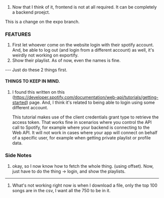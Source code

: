 1. Now that I think of it, frontend is not at all required. It can be completely a backend proejct. 


This is a change on the expo branch.

### FEATURES

1. First let whoever come on the website login with their spotify account. And, be able to log out (and login from a different account) as well, it's weirdly not working on exportify.
2. Show their playlist. As of now, even the names is fine. 

--- Just do these 2 things first.


#### THINGS TO KEEP IN MIND. 

1. I found this written on this (https://developer.spotify.com/documentation/web-api/tutorials/getting-started) page. And, I think it's related to being able to login using some different account. 

    This tutorial makes use of the client credentials grant type to retrieve the access token. That works fine in scenarios where you control the API call to Spotify, for example where your backend is connecting to the Web API. It will not work in cases where your app will connect on behalf of a specific user, for example when getting private playlist or profile data.


### Side Notes

1. okay, so I now know how to fetch the whole thing. (using offset). Now, just have to do the thing -> login, and show the playlists. 


---------

1. What's not working right now is when I download a file, only the top 100 songs are in the csv, I want all the 750 to be in it.